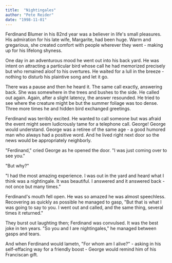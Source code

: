 ```yaml
---
title:  "Nightingales"
author: "Pete Reider"
date: "1998-11-01"
---
```


Ferdinand Blumer in his 82nd year was a believer in life's small pleasures. His admiration for his late wife, Margarite, had been huge. Warm and gregarious, she created comfort with people wherever they went - making up for his lifelong shyness.

One day in an adventurous mood he went out into his back yard. He was intent on attracting a particular bird whose call he had memorized precisely but who remained aloof to his overtures. He waited for a lull in the breeze - nothing to disturb his plaintive song and let it go.

There was a pause and then he heard it. The same call exactly, answering back. She was somewhere in the trees and bushes to the side. He called out again. Again, after a slight latency, the answer resounded. He tried to see where the creature might be but the summer foliage was too dense. Three more times he and hidden bird exchanged greetings. 

Ferdinand was terribly excited. He wanted to call someone but was afraid the event might seem ludicrously tame for a telephone call. George! George would understand. George was a retiree of the same age - a good humored man who always had a positive word. And he lived right next door so the news would be appropriately neighborly. 

"Ferdinand," cried George as he opened the door. "I was just coming over to see you."

"But why?" 

"I had the most amazing experience. I was out in the yard and heard what I think was a nightingale. It was beautiful. I answered and it answered back - not once but many times." 

Ferdinand's mouth fell open. He was so amazed he was almost speechless. Recovering as quickly as possible he managed to gasp, "But that is what I was going to say to you. I went out and called, and the same thing, several times it returned."

They burst out laughting then; Ferdinand was convulsed. It was the best joke in ten years. "So you and I are nightingales," he managed between gasps and tears.

And when Ferdinand would lametn, "For whom am I alive?" - asking in his self-effacing way for a friendly boost - George would remind him of his Franciscan gift.
